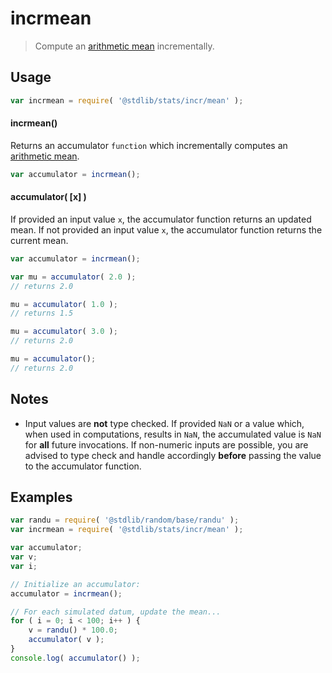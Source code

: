 <!--

@license Apache-2.0

Copyright (c) 2018 The Stdlib Authors.

Licensed under the Apache License, Version 2.0 (the "License");
you may not use this file except in compliance with the License.
You may obtain a copy of the License at

   http://www.apache.org/licenses/LICENSE-2.0

Unless required by applicable law or agreed to in writing, software
distributed under the License is distributed on an "AS IS" BASIS,
WITHOUT WARRANTIES OR CONDITIONS OF ANY KIND, either express or implied.
See the License for the specific language governing permissions and
limitations under the License.

-->

# incrmean

> Compute an [arithmetic mean][arithmetic-mean] incrementally.

<section class="usage">

## Usage

```javascript
var incrmean = require( '@stdlib/stats/incr/mean' );
```

#### incrmean()

Returns an accumulator `function` which incrementally computes an [arithmetic mean][arithmetic-mean].

```javascript
var accumulator = incrmean();
```

#### accumulator( \[x] )

If provided an input value `x`, the accumulator function returns an updated mean. If not provided an input value `x`, the accumulator function returns the current mean.

```javascript
var accumulator = incrmean();

var mu = accumulator( 2.0 );
// returns 2.0

mu = accumulator( 1.0 );
// returns 1.5

mu = accumulator( 3.0 );
// returns 2.0

mu = accumulator();
// returns 2.0
```

</section>

<!-- /.usage -->

<section class="notes">

## Notes

-   Input values are **not** type checked. If provided `NaN` or a value which, when used in computations, results in `NaN`, the accumulated value is `NaN` for **all** future invocations. If non-numeric inputs are possible, you are advised to type check and handle accordingly **before** passing the value to the accumulator function.

</section>

<!-- /.notes -->

<section class="examples">

## Examples

<!-- eslint no-undef: "error" -->

```javascript
var randu = require( '@stdlib/random/base/randu' );
var incrmean = require( '@stdlib/stats/incr/mean' );

var accumulator;
var v;
var i;

// Initialize an accumulator:
accumulator = incrmean();

// For each simulated datum, update the mean...
for ( i = 0; i < 100; i++ ) {
    v = randu() * 100.0;
    accumulator( v );
}
console.log( accumulator() );
```

</section>

<!-- /.examples -->

<section class="links">

[arithmetic-mean]: https://en.wikipedia.org/wiki/Arithmetic_mean

</section>

<!-- /.links -->
